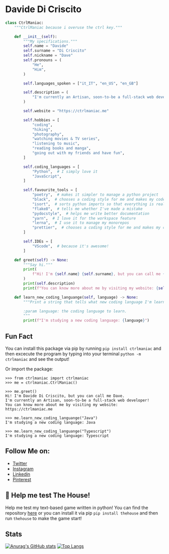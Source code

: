 # Davide Di Criscito

```python
class CtrlManiac:
    """CtrlManiac because i overuse the ctrl key."""

    def __init__(self):
        """My specifications."""
        self.name = "Davide"
        self.surname = "Di Criscito"
        self.nickname = "Dave"
        self.pronouns = (
            "He",
            "Him",
        )

        self.languages_spoken = ["it_IT", "en_US", "en_GB"]

        self.description = (
            "I'm currently an Artisan, soon-to-be a full-stack web developer!"
        )

        self.website = "https://ctrlmaniac.me"

        self.hobbies = [
            "coding",
            "hiking",
            "photography",
            "watching movies & TV series",
            "listening to music",
            "reading books and manga",
            "going out with my friends and have fun",
        ]

        self.coding_languages = [
            "Python",  # I simply love it
            "JavaScript",
        ]

        self.favourite_tools = [
            "poetry",  # makes it simpler to manage a python project
            "black",  # chooses a coding style for me and makes my code pretty
            "isort",  # sorts python imports so that everything is really clear
            "flake8",  # tells me whether I've made a mistake
            "pydocstyle",  # helps me write better documentation
            "yarn",  # I love it for the workspace feature
            "lerna",  # I use it to manage my monorepos
            "prettier",  # chooses a coding style for me and makes my code pretty
        ]

        self.IDEs = [
            "VScode",  # because it's awesome!
        ]

    def greet(self) -> None:
        """Say hi."""
        print(
            f"Hi! I'm {self.name} {self.surname}, but you can call me {self.nickname}."
        )
        print(self.description)
        print(f"You can know more about me by visiting my website: {self.website}")

    def learn_new_coding_languange(self, language) -> None:
        """Print a string that tells what new coding language I'm learning.

        :param language: the coding language to learn.
        """
        print(f"I'm studying a new coding language: {language}")
```

## Fun Fact

You can install this package via pip by running `pip install ctrlmaniac` and then excecute the program by typing into your terminal `python -m ctrlmaniac` and see the output!

Or import the package:

```
>>> from ctrlmaniac import ctrlmaniac
>>> me = ctrlmaniac.CtrlManiac()

>>> me.greet()
Hi! I'm Davide Di Criscito, but you can call me Dave.
I'm currently an Artisan, soon-to-be a full-stack web developer!
You can know more about me by visiting my website: https://ctrlmaniac.me

>>> me.learn_new_coding_languange("Java")
I'm studying a new coding language: Java

>>> me.learn_new_coding_languange("Typescript")
I'm studying a new coding language: Typescript
```

## Follow Me on:

- [Twitter](https://twitter.com/ctrlmaniac)
- [Instagram](https://instagram.com/meldinco)
- [Linkedin](https://www.linkedin.com/in/dcdavide/)
- [Pinterest](https://pin.it/4erq4kP)

## :pray: Help me test The House!

Help me test my text-based game written in python!
You can find the repository [here](https://github.com/ctrlmaniac/the-house) or you can install it via pip `pip install thehouse` and then run `thehouse` to make the game start!

## Stats

[![Anurag's GitHub stats](https://github-readme-stats.vercel.app/api?username=ctrlmaniac)](https://github.com/anuraghazra/github-readme-stats)
[![Top Langs](https://github-readme-stats.vercel.app/api/top-langs/?username=ctrlmaniac)](https://github.com/anuraghazra/github-readme-stats)
